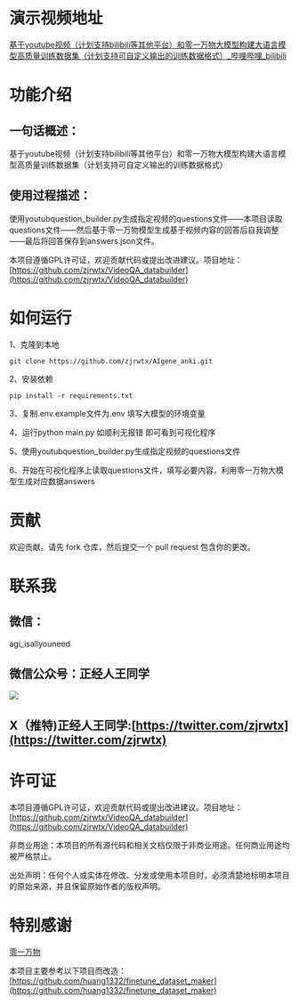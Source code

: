 <a name="778d2597"></a>
# 演示视频地址
[基于youtube视频（计划支持bilibili等其他平台）和零一万物大模型构建大语言模型高质量训练数据集（计划支持可自定义输出的训练数据格式）_哔哩哔哩_bilibili](https://www.bilibili.com/video/BV1GF4m1A7op/?spm_id_from=333.999.0.0)
<a name="a7d80080"></a>
# 功能介绍
<a name="25ef5371"></a>
## 一句话概述：
基于youtube视频（计划支持bilibili等其他平台）和零一万物大模型构建大语言模型高质量训练数据集（计划支持可自定义输出的训练数据格式）

<a name="3c1bca16"></a>
## 使用过程描述：

使用youtubquestion_builder.py生成指定视频的questions文件——本项目读取questions文件——然后基于零一万物模型生成基于视频内容的回答后自我调整——最后将回答保存到answers.json文件。

本项目遵循GPL许可证，欢迎贡献代码或提出改进建议。项目地址：[https://github.com/zjrwtx/VideoQA_databuilder](https://github.com/zjrwtx/VideoQA_databuilder)

<a name="0cfeb4d9"></a>
# 如何运行

1、克隆到本地

```git
git clone https://github.com/zjrwtx/AIgene_anki.git
```

2、安装依赖

```git
pip install -r requirements.txt
```

3、复制.env.example文件为.env 填写大模型的环境变量

4、运行python main.py 如顺利无报错 即可看到可视化程序

5、使用youtubquestion_builder.py生成指定视频的questions文件

6、开始在可视化程序上读取questions文件，填写必要内容，利用零一万物大模型生成对应数据answers



<a name="bb966aa6"></a>
# 贡献

欢迎贡献。请先 fork 仓库，然后提交一个 pull request 包含你的更改。

<a name="e40a454f"></a>
# 联系我

<a name="da671a4d"></a>
## 微信：

agi_isallyouneed

<a name="e8c53647"></a>
## 微信公众号：正经人王同学

![](https://cdn.nlark.com/yuque/0/2024/jpeg/22859856/1713801561819-9d19cb9a-1233-4295-ad90-56042bbabd3c.jpeg#averageHue=%23a2a1a0&clientId=u7b5f5d88-e731-4&from=paste&height=172&id=u329dbc86&originHeight=430&originWidth=430&originalType=binary&ratio=1.5&rotation=0&showTitle=false&size=40862&status=done&style=none&taskId=u7551bc0b-a19a-4ff7-8b6e-1c0d27b3ae1&title=&width=171.66668701171875#averageHue=%23a2a1a0&id=SjL3U&originHeight=430&originWidth=430&originalType=binary&ratio=1&rotation=0&showTitle=false&status=done&style=none&title=#averageHue=%23a2a1a0&id=dJonX&originHeight=430&originWidth=430&originalType=binary&ratio=1&rotation=0&showTitle=false&status=done&style=none&title=)

<a name="58082d81"></a>
## X（推特)正经人王同学:[https://twitter.com/zjrwtx](https://twitter.com/zjrwtx)



<a name="20a28457"></a>
# 许可证

本项目遵循GPL许可证，欢迎贡献代码或提出改进建议。项目地址：[https://github.com/zjrwtx/VideoQA_databuilder](https://github.com/zjrwtx/VideoQA_databuilder)

非商业用途：本项目的所有源代码和相关文档仅限于非商业用途。任何商业用途均被严格禁止。

出处声明：任何个人或实体在修改、分发或使用本项目时，必须清楚地标明本项目的原始来源，并且保留原始作者的版权声明。

<a name="D4GjD"></a>
# 特别感谢
[零一万物](https://github.com/01-ai/Yi)

本项目主要参考以下项目而改造：<br />[https://github.com/huang1332/finetune_dataset_maker](https://github.com/huang1332/finetune_dataset_maker)

